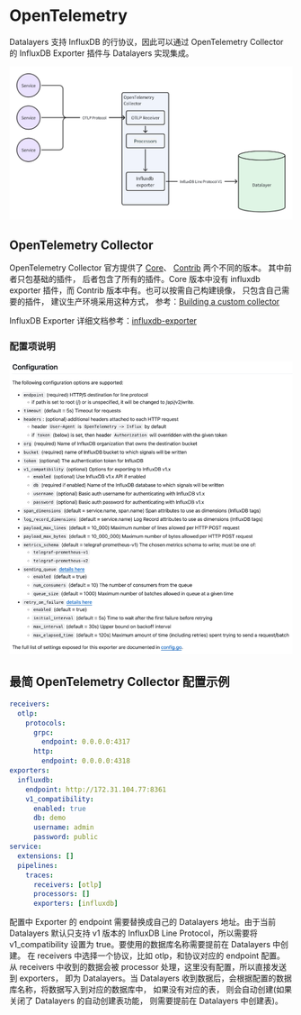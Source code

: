 # OpenTelemetry
Datalayers 支持 InfluxDB 的行协议，因此可以通过 OpenTelemetry Collector 的 InfluxDB Exporter 插件与 Datalayers 实现集成。

![architecture diagram](../assets/architecture-diagram.png)

## OpenTelemetry Collector
OpenTelemetry Collector 官方提供了 [Core](https://hub.docker.com/r/otel/opentelemetry-collector/tags)、 [Contrib](https://hub.docker.com/r/otel/opentelemetry-collector-contrib)   两个不同的版本。 其中前者只包基础的插件， 后者包含了所有的插件。Core 版本中没有 influxdb exporter 插件，而 Contrib 版本中有。也可以按需自己构建镜像， 只包含自己需要的插件， 建议生产环境采用这种方式， 参考：[Building a custom collector](https://opentelemetry.io/docs/collector/custom-collector)

InfluxDB Exporter 详细文档参考：[influxdb-exporter](https://github.com/open-telemetry/opentelemetry-collector-contrib/tree/main/exporter/influxdbexporter)

### 配置项说明
![influxdb-exporter configuration](../assets/influxdb-exporter.jpg)

## 最简 OpenTelemetry Collector 配置示例

```yaml
receivers:
  otlp:
    protocols:
      grpc:
        endpoint: 0.0.0.0:4317
      http:
        endpoint: 0.0.0.0:4318
exporters:
  influxdb:
    endpoint: http://172.31.104.77:8361
    v1_compatibility:
      enabled: true
      db: demo
      username: admin
      password: public
service:
  extensions: []
  pipelines:
    traces:
      receivers: [otlp]
      processors: []
      exporters: [influxdb]
```

配置中 Exporter 的 endpoint 需要替换成自己的 Datalayers 地址。由于当前 Datalayers 默认只支持 v1 版本的 InfluxDB Line Protocol，所以需要将 v1_compatibility 设置为 true。要使用的数据库名称需要提前在 Datalayers 中创建。 在 receivers 中选择一个协议，比如 otlp，和协议对应的 endpoint 配置。 从 receivers 中收到的数据会被 processor 处理，这里没有配置，所以直接发送到 exporters， 即为 Datalayers。当 Datalayers 收到数据后，会根据配置的数据库名称，将数据写入到对应的数据库中， 如果没有对应的表， 则会自动创建(如果关闭了 Datalayers 的自动创建表功能， 则需要提前在 Datalayers 中创建表)。





